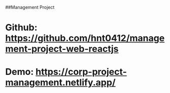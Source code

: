 ##Management Project
# Github: https://github.com/hnt0412/management-project-web-reactjs
# Demo: https://corp-project-management.netlify.app/